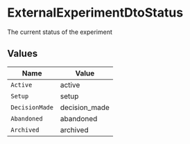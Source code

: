 # ExternalExperimentDtoStatus

The current status of the experiment


## Values

| Name           | Value          |
| -------------- | -------------- |
| `Active`       | active         |
| `Setup`        | setup          |
| `DecisionMade` | decision_made  |
| `Abandoned`    | abandoned      |
| `Archived`     | archived       |